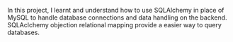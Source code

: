 In this project, I learnt and understand how to use SQLAlchemy in place of MySQL to handle database connections and data handling on the backend. SQLAclchemy objection relational mapping provide a easier way to query databases.
